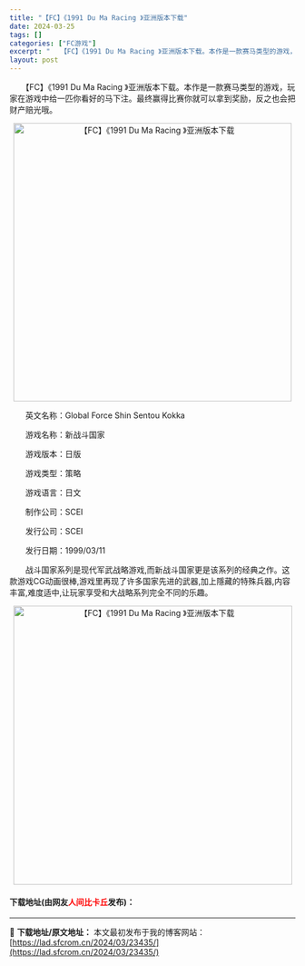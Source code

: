 ```yaml
---
title: "【FC】《1991 Du Ma Racing 》亚洲版本下载"
date: 2024-03-25
tags: []
categories: ["FC游戏"]
excerpt: "　　【FC】《1991 Du Ma Racing 》亚洲版本下载。本作是一款赛马类型的游戏，玩家在游戏中给一匹你看好的马下注。最终赢得比赛你就可以拿到奖励，反之也会把财产赔光哦。 　　英文名称：Global Force Shin Sentou Kokka 　　游戏名称：新战斗国家 　　游戏版本：日版&hellip;"
layout: post
---
```


 <p>　　【FC】《1991 Du Ma Racing 》亚洲版本下载。本作是一款赛马类型的游戏，玩家在游戏中给一匹你看好的马下注。最终赢得比赛你就可以拿到奖励，反之也会把财产赔光哦。</p> <p align="center"><img align="" border="0" src="https://lad.sfcrom.cn/wp-content/uploads/2024/03/20240325_66018a541742e.png" width="490" alt="【FC】《1991 Du Ma Racing 》亚洲版本下载" /></p> <p>　　英文名称：Global Force Shin Sentou Kokka</p> <p>　　游戏名称：新战斗国家</p> <p>　　游戏版本：日版</p> <p>　　游戏类型：策略</p> <p>　　游戏语言：日文</p> <p>　　制作公司：SCEI</p> <p>　　发行公司：SCEI</p> <p>　　发行日期：1999/03/11</p> <p>　　战斗国家系列是现代军武战略游戏,而新战斗国家更是该系列的经典之作。这款游戏CG动画很棒,游戏里再现了许多国家先进的武器,加上隱藏的特殊兵器,内容丰富,难度适中,让玩家享受和大战略系列完全不同的乐趣。</p> <p align="center"><img align="" border="0" src="https://lad.sfcrom.cn/wp-content/uploads/2024/03/20240325_66018a54b0e28.png" width="491" alt="【FC】《1991 Du Ma Racing 》亚洲版本下载" /></p> <p><h4>下载地址(由网友<font color="red">人间比卡丘</font>发布)：</h4></p> 

---
📖 **下载地址/原文地址：** 本文最初发布于我的博客网站：[https://lad.sfcrom.cn/2024/03/23435/](https://lad.sfcrom.cn/2024/03/23435/)
